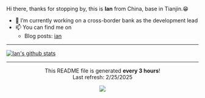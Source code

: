 
<div class="Box-body px-5 pb-5">
  <article class="markdown-body entry-content container-lg" itemprop="text"><p>Hi there, thanks for stopping by, this is <strong>Ian</strong> from China, base in Tianjin.<g-emoji class="g-emoji" alias="grin" fallback-src="https://github.githubassets.com/images/icons/emoji/unicode/1f601.png">😁</g-emoji></p>
    <ul>
      <li><g-emoji class="g-emoji" alias="telescope" fallback-src="https://github.githubassets.com/images/icons/emoji/unicode/1f52d.png">🔭</g-emoji> I’m currently working on a cross-border bank as the development lead</li>
      <li><g-emoji class="g-emoji" alias="mailbox" fallback-src="https://github.githubassets.com/images/icons/emoji/unicode/1f4eb.png">📫</g-emoji> You can find me on
        <ul>
          <li>Blog posts: <a href="http://ianzhang.cn" rel="nofollow">ian</a></li>
        </ul>
      </li>
    </ul>
    <hr>
    <p><a target="_blank" rel="noopener noreferrer" href="https://camo.githubusercontent.com/99ef6057df5ca76be0c836077e408d7339fadd2a/68747470733a2f2f6769746875622d726561646d652d73746174732e76657263656c2e6170702f6170693f757365726e616d653d616c6161686f6e672673686f775f69636f6e733d74727565"><img src="https://camo.githubusercontent.com/99ef6057df5ca76be0c836077e408d7339fadd2a/68747470733a2f2f6769746875622d726561646d652d73746174732e76657263656c2e6170702f6170693f757365726e616d653d616c6161686f6e672673686f775f69636f6e733d74727565" alt="Ian's github stats" data-canonical-src="https://github-readme-stats.vercel.app/api?username=alaahong&amp;show_icons=true" style="max-width:100%;"></a></p>
  </article>
</div>

------------
<p align="center">This README file is generated <b>every 3 hours</b>!</br>Last refresh: 2&#x2F;25&#x2F;2025</p>
<p align="center"><img src="https://github.com/alaahong/alaahong/workflows/README%20build/badge.svg" /></p>

